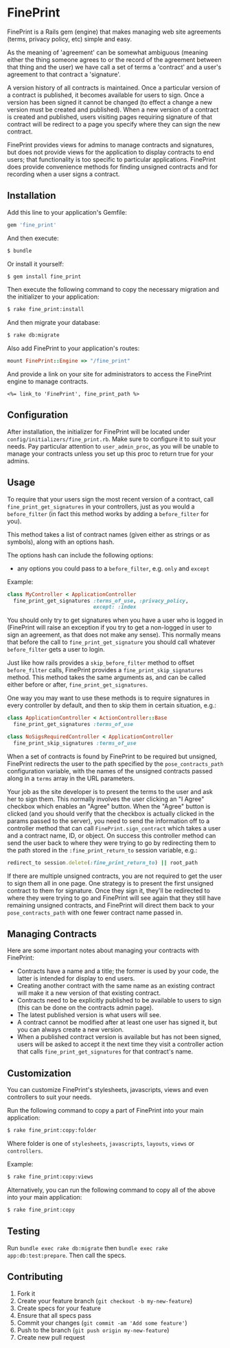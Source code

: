 # FinePrint

FinePrint is a Rails gem (engine) that makes managing web site agreements (terms, privacy policy, etc) simple and easy.

As the meaning of 'agreement' can be somewhat ambiguous (meaning either the thing someone agrees to or the record of the agreement between that thing and the user) we have call a set of terms a 'contract' and a user's agreement to that contract a 'signature'.

A version history of all contracts is maintained.  Once a particular version of a contract is published, it becomes available for users to sign.  Once a version has been signed it cannot be changed (to effect a change a new version must be created and published).  When a new version of a contract is created and published, users visiting pages requiring signature of that contract will be redirect to a page you specify where they can sign the new contract.

FinePrint provides views for admins to manage contracts and signatures, but does not provide views for the application to display contracts to end users; that functionality is too specific to particular applications.  FinePrint does provide convenience methods for finding unsigned contracts and for recording when a user signs a contract.  

## Installation

Add this line to your application's Gemfile:

```rb
gem 'fine_print'
```

And then execute:

```sh
$ bundle
```

Or install it yourself:

```sh
$ gem install fine_print
```

Then execute the following command to copy the necessary migration and the initializer to your application:

```sh
$ rake fine_print:install
```

And then migrate your database:

```sh
$ rake db:migrate
```

Also add FinePrint to your application's routes:

```rb
mount FinePrint::Engine => "/fine_print"
```

And provide a link on your site for administrators to access the FinePrint engine to manage contracts.

```erb
<%= link_to 'FinePrint', fine_print_path %>
```

## Configuration

After installation, the initializer for FinePrint will be located under `config/initializers/fine_print.rb`.
Make sure to configure it to suit your needs.
Pay particular attention to `user_admin_proc`, as you will be unable to manage your contracts unless you set up this proc to return true for your admins.

## Usage

To require that your users sign the most recent version of a contract, call 
`fine_print_get_signatures` in your controllers, just as you would a 
`before_filter` (in fact this method works by adding a `before_filter` for you).

This method takes a list of contract names (given either as strings or as 
symbols), along with an options hash.

The options hash can include the following options:

- any options you could pass to a `before_filter`, e.g. `only` and `except`

Example:

```rb
class MyController < ApplicationController
  fine_print_get_signatures :terms_of_use, :privacy_policy,
                            except: :index
```

You should only try to get signatures when you have a user who is logged in 
(FinePrint will raise an exception if you try to get a non-logged in user to sign
an agreement, as that does not make any sense).  This normally means that before
the call to `fine_print_get_signature` you should call whatever `before_filter` 
gets a user to login.

Just like how rails provides a `skip_before_filter` method to offset `before_filter` calls, 
FinePrint provides a `fine_print_skip_signatures` method.  This method takes the same 
arguments as, and can be called either before or after, `fine_print_get_signatures`.  

One way you may want to use these methods is to require signatures in every controller 
by default, and then to skip them in certain situation, e.g.:

```rb
class ApplicationController < ActionController::Base
  fine_print_get_signatures :terms_of_use
```

```rb
class NoSigsRequiredController < ApplicationController
  fine_print_skip_signatures :terms_of_use
```

When a set of contracts is found by FinePrint to be required but unsigned, FinePrint redirects 
the user to the path specified by the `pose_contracts_path` configuration variable, with
the names of the unsigned contracts passed along in a `terms` array in the URL parameters.

Your job as the site developer is to present the terms to the user and ask her to sign them.
This normally involves the user clicking an "I Agree" checkbox which enables an "Agree" button.
When the "Agree" button is clicked (and you should verify that the checkbox is actually clicked in the params passed to the server), you need to send the information off to a controller 
method that can call `FinePrint.sign_contract` which takes a user and a contract name, ID, or
object.  On success this controller method can send the user back to where they were trying to
go by redirecting them to the path stored in the `:fine_print_return_to` session variable, e.g.:

```rb
redirect_to session.delete(:fine_print_return_to) || root_path 
```

If there are multiple unsigned contracts, you are not required to get the user to sign
them all in one page.  One strategy is to present the first unsigned contract to them
for signature.  Once they sign it, they'll be redirected to where they were trying to 
go and FinePrint will see again that they still have remaining unsigned contracts, and
FinePrint will direct them back to your `pose_contracts_path` with one fewer contract
name passed in.

## Managing Contracts

Here are some important notes about managing your contracts with FinePrint:

- Contracts have a name and a title; the former is used by your code, the latter 
is intended for display to end users.
- Creating another contract with the same name as an existing contract will make it a new version of that existing contract.
- Contracts need to be explicitly published to be available to users to sign (this can be done on the contracts admin page).
- The latest published version is what users will see.
- A contract cannot be modified after at least one user has signed it, but you can always create a new version.
- When a published contract version is available but has not been signed, users will be asked to accept it the next time they visit a controller action that calls `fine_print_get_signatures` for that contract's name.

## Customization

You can customize FinePrint's stylesheets, javascripts, views and even controllers to suit your needs.

Run the following command to copy a part of FinePrint into your main application:

```sh
$ rake fine_print:copy:folder
```

Where folder is one of `stylesheets`, `javascripts`, `layouts`, `views` or `controllers`.

Example:

```sh
$ rake fine_print:copy:views
```

Alternatively, you can run the following command to copy all of the above into your main application:

```sh
$ rake fine_print:copy
```

## Testing

Run `bundle exec rake db:migrate` then `bundle exec rake app:db:test:prepare`.  Then call the specs.

## Contributing

1. Fork it
2. Create your feature branch (`git checkout -b my-new-feature`)
3. Create specs for your feature
4. Ensure that all specs pass
5. Commit your changes (`git commit -am 'Add some feature'`)
6. Push to the branch (`git push origin my-new-feature`)
7. Create new pull request
